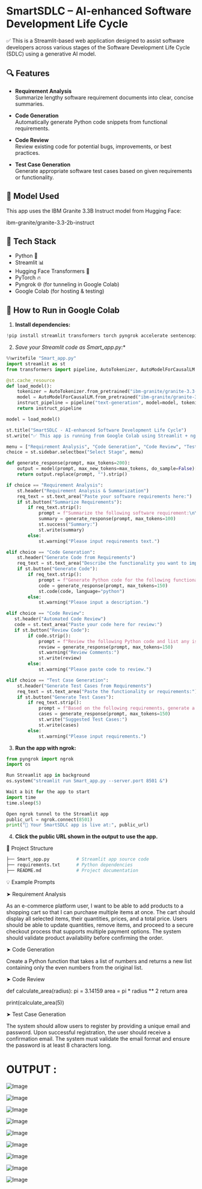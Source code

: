 # SmartSDLC – AI-enhanced Software Development Life Cycle

✅ This is a Streamlit-based web application designed to assist software developers across various stages of the Software Development Life Cycle (SDLC) using a generative AI model.

## 🔍 Features

- **Requirement Analysis**  
  Summarize lengthy software requirement documents into clear, concise summaries.

- **Code Generation**  
  Automatically generate Python code snippets from functional requirements.

- **Code Review**  
  Review existing code for potential bugs, improvements, or best practices.

- **Test Case Generation**  
  Generate appropriate software test cases based on given requirements or functionality.

## 🧠 Model Used

This app uses the IBM Granite 3.3B Instruct model from Hugging Face:

ibm-granite/granite-3.3-2b-instruct


## 🧰 Tech Stack

- Python 🐍
- Streamlit 📊
- Hugging Face Transformers 🤗
- PyTorch 🔥
- Pyngrok 🌐 (for tunneling in Google Colab)
- Google Colab (for hosting & testing)

## 🚀 How to Run in Google Colab

1. **Install dependencies:**

```python
!pip install streamlit transformers torch pyngrok accelerate sentencepiece
```

2. *Save your Streamlit code as Smart_app.py:**

```python
%%writefile "Smart_app.py"
import streamlit as st
from transformers import pipeline, AutoTokenizer, AutoModelForCausalLM

@st.cache_resource
def load_model():
    tokenizer = AutoTokenizer.from_pretrained("ibm-granite/granite-3.3-2b-instruct")
    model = AutoModelForCausalLM.from_pretrained("ibm-granite/granite-3.3-2b-instruct")
    instruct_pipeline = pipeline("text-generation", model=model, tokenizer=tokenizer)
    return instruct_pipeline

model = load_model()

st.title("SmartSDLC - AI-enhanced Software Development Life Cycle")
st.write("✅ This app is running from Google Colab using Streamlit + ngrok!")

menu = ["Requirement Analysis", "Code Generation", "Code Review", "Test Case Generation"]
choice = st.sidebar.selectbox("Select Stage", menu)

def generate_response(prompt, max_tokens=200):
    output = model(prompt, max_new_tokens=max_tokens, do_sample=False)[0]['generated_text']
    return output.replace(prompt, "").strip()

if choice == "Requirement Analysis":
    st.header("Requirement Analysis & Summarization")
    req_text = st.text_area("Paste your software requirements here:")
    if st.button("Summarize Requirements"):
        if req_text.strip():
            prompt = f"Summarize the following software requirement:\n\n{req_text}\n\nSummary:"
            summary = generate_response(prompt, max_tokens=100)
            st.success("Summary:")
            st.write(summary)
        else:
            st.warning("Please input requirements text.")

elif choice == "Code Generation":
    st.header("Generate Code from Requirements")
    req_text = st.text_area("Describe the functionality you want to implement:")
    if st.button("Generate Code"):
        if req_text.strip():
            prompt = f"Generate Python code for the following functionality:\n\n{req_text}\n\nPython code:"
            code = generate_response(prompt, max_tokens=150)
            st.code(code, language="python")
        else:
            st.warning("Please input a description.")

elif choice == "Code Review":
   st.header("Automated Code Review")
   code = st.text_area("Paste your code here for review:")
   if st.button("Review Code"):
        if code.strip():
            prompt = f"Review the following Python code and list any issues or improvements:\n\n{code}\n\nReview:"
            review = generate_response(prompt, max_tokens=150)
            st.warning("Review Comments:")
            st.write(review)
        else:
            st.warning("Please paste code to review.")

elif choice == "Test Case Generation":
    st.header("Generate Test Cases from Requirements")
    req_text = st.text_area("Paste the functionality or requirements:")
    if st.button("Generate Test Cases"):
        if req_text.strip():
            prompt = f"Based on the following requirements, generate a list of software test cases:\n\n{req_text}\n\nTest Cases:"
            cases = generate_response(prompt, max_tokens=150)
            st.write("Suggested Test Cases:")
            st.write(cases)
        else:
            st.warning("Please input requirements.")
```

3. **Run the app with ngrok:**

```python
from pyngrok import ngrok
import os

Run Streamlit app in background
os.system("streamlit run Smart_app.py --server.port 8501 &")

Wait a bit for the app to start
import time
time.sleep(5)

Open ngrok tunnel to the Streamlit app
public_url = ngrok.connect(8501)
print("🚀 Your SmartSDLC app is live at:", public_url)
```

4. **Click the public URL shown in the output to use the app.**


📁 Project Structure


```python
├── Smart_app.py          # Streamlit app source code
├── requirements.txt      # Python dependencies
├── README.md             # Project documentation
```

💡 Example Prompts

➤ Requirement Analysis

As an e-commerce platform user, I want to be able to add products to a shopping cart so that I can purchase multiple items at once. The cart should display all selected items, their quantities, prices, and a total price. Users should be able to update quantities, remove items, and proceed to a secure checkout process that supports multiple payment options. The system should validate product availability before confirming the order.

➤ Code Generation

Create a Python function that takes a list of numbers and returns a new list containing only the even numbers from the original list.

➤ Code Review

def calculate_area(radius):
    pi = 3.14159
    area = pi * radius ** 2
    return area

print(calculate_area(5))

➤ Test Case Generation

The system should allow users to register by providing a unique email and password. Upon successful registration, the user should receive a confirmation email. The system must validate the email format and ensure the password is at least 8 characters long.

# OUTPUT :

![Image](https://github.com/user-attachments/assets/5d11aab3-a5ed-48ce-9bc2-458425a78e52)

![Image](https://github.com/user-attachments/assets/12a2d697-250c-4575-a08f-1ff2c8735feb)

![Image](https://github.com/user-attachments/assets/1b6a0e6c-e9a7-48c8-ac24-b8af886c77ae)

![Image](https://github.com/user-attachments/assets/975d79f9-fde5-43e8-b3dd-9db39badf334)

![Image](https://github.com/user-attachments/assets/cd07f87a-d2df-44d9-a56f-59c8c71dbfd8)

![Image](https://github.com/user-attachments/assets/ec716b30-ab3d-4564-bae8-532d5b5072be)

![Image](https://github.com/user-attachments/assets/242968ff-f60f-4c83-83a5-8617a7e163e7)

![Image](https://github.com/user-attachments/assets/d8be49a5-4801-460b-be88-c234e81bcecb)

![Image](https://github.com/user-attachments/assets/db6950bd-302d-4398-8abb-b5366ecf2aa7)










